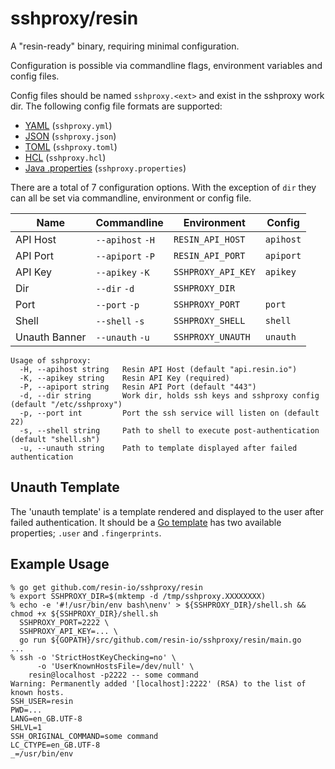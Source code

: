 # sshproxy/resin

A "resin-ready" binary, requiring minimal configuration.

Configuration is possible via commandline flags, environment variables
and config files.

Config files should be named `sshproxy.<ext>` and exist in the sshproxy
work dir. The following config file formats are supported:

* [YAML](http://yaml.org) (`sshproxy.yml`)
* [JSON](http://www.json.org) (`sshproxy.json`)
* [TOML](https://github.com/toml-lang/toml) (`sshproxy.toml`)
* [HCL](https://github.com/hashicorp/hcl) (`sshproxy.hcl`)
* [Java .properties](https://en.wikipedia.org/wiki/.properties) (`sshproxy.properties`)

There are a total of 7 configuration options. With the exception of `dir`
they can all be set via commandline, environment or config file.

| Name          | Commandline      | Environment        | Config    |
|---------------|------------------|--------------------|-----------|
| API Host      | `--apihost` `-H` | `RESIN_API_HOST`   | `apihost` |
| API Port      | `--apiport` `-P` | `RESIN_API_PORT`   | `apiport` |
| API Key       | `--apikey` `-K`  | `SSHPROXY_API_KEY` | `apikey`  |
| Dir           | `--dir` `-d`     | `SSHPROXY_DIR`     |           |
| Port          | `--port` `-p`    | `SSHPROXY_PORT`    | `port`    |
| Shell         | `--shell` `-s`   | `SSHPROXY_SHELL`   | `shell`   |
| Unauth Banner | `--unauth` `-u`  | `SSHPROXY_UNAUTH`  | `unauth`  |

```
Usage of sshproxy:
  -H, --apihost string   Resin API Host (default "api.resin.io")
  -K, --apikey string    Resin API Key (required)
  -P, --apiport string   Resin API Port (default "443")
  -d, --dir string       Work dir, holds ssh keys and sshproxy config (default "/etc/sshproxy")
  -p, --port int         Port the ssh service will listen on (default 22)
  -s, --shell string     Path to shell to execute post-authentication (default "shell.sh")
  -u, --unauth string    Path to template displayed after failed authentication
```

## Unauth Template

The 'unauth template' is a template rendered and displayed to the user after failed authentication. It should be a
[Go template](https://golang.org/pkg/text/template/) has two available properties; `.user` and `.fingerprints`.

## Example Usage

```
% go get github.com/resin-io/sshproxy/resin
% export SSHPROXY_DIR=$(mktemp -d /tmp/sshproxy.XXXXXXXX)
% echo -e '#!/usr/bin/env bash\nenv' > ${SSHPROXY_DIR}/shell.sh && chmod +x ${SSHPROXY_DIR}/shell.sh
  SSHPROXY_PORT=2222 \
  SSHPROXY_API_KEY=... \
  go run ${GOPATH}/src/github.com/resin-io/sshproxy/resin/main.go
...
% ssh -o 'StrictHostKeyChecking=no' \
      -o 'UserKnownHostsFile=/dev/null' \
    resin@localhost -p2222 -- some command
Warning: Permanently added '[localhost]:2222' (RSA) to the list of known hosts.
SSH_USER=resin
PWD=...
LANG=en_GB.UTF-8
SHLVL=1
SSH_ORIGINAL_COMMAND=some command
LC_CTYPE=en_GB.UTF-8
_=/usr/bin/env
```
